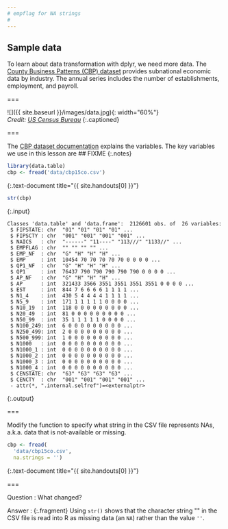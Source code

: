 ```yaml
---
# empflag for NA strings
#
---
```


## Sample data

To learn about data transformation with dplyr, we need more data. The [County Business Patterns (CBP) dataset] provides subnational economic data by industry. The annual series includes the number of establishments, employment, and payroll.

[County Business Patterns (CBP) dataset]: https://www.census.gov/programs-surveys/cbp/data/datasets.html

===

![]({{ site.baseurl }}/images/data.jpg){: width="60%"}  
*Credit: [US Census Bureau](https://www.census.gov/programs-surveys/cbp.html)*
{:.captioned}

===

The [CBP dataset documentation] explains the variables. The key variables we use in this lesson are ## FIXME
{:.notes}

[CBP dataset documentation]: https://www2.census.gov/programs-surveys/rhfs/cbp/technical%20documentation/2015_record_layouts/county_layout_2015.txt


~~~r
library(data.table)
cbp <- fread('data/cbp15co.csv')
~~~
{:.text-document title="{{ site.handouts[0] }}"}

~~~r
str(cbp)
~~~
{:.input}
~~~
Classes 'data.table' and 'data.frame':	2126601 obs. of  26 variables:
 $ FIPSTATE: chr  "01" "01" "01" "01" ...
 $ FIPSCTY : chr  "001" "001" "001" "001" ...
 $ NAICS   : chr  "------" "11----" "113///" "1133//" ...
 $ EMPFLAG : chr  "" "" "" "" ...
 $ EMP_NF  : chr  "G" "H" "H" "H" ...
 $ EMP     : int  10454 70 70 70 70 70 0 0 0 0 ...
 $ QP1_NF  : chr  "G" "H" "H" "H" ...
 $ QP1     : int  76437 790 790 790 790 790 0 0 0 0 ...
 $ AP_NF   : chr  "G" "H" "H" "H" ...
 $ AP      : int  321433 3566 3551 3551 3551 3551 0 0 0 0 ...
 $ EST     : int  844 7 6 6 6 6 1 1 1 1 ...
 $ N1_4    : int  430 5 4 4 4 4 1 1 1 1 ...
 $ N5_9    : int  171 1 1 1 1 1 0 0 0 0 ...
 $ N10_19  : int  118 0 0 0 0 0 0 0 0 0 ...
 $ N20_49  : int  81 0 0 0 0 0 0 0 0 0 ...
 $ N50_99  : int  35 1 1 1 1 1 0 0 0 0 ...
 $ N100_249: int  6 0 0 0 0 0 0 0 0 0 ...
 $ N250_499: int  2 0 0 0 0 0 0 0 0 0 ...
 $ N500_999: int  1 0 0 0 0 0 0 0 0 0 ...
 $ N1000   : int  0 0 0 0 0 0 0 0 0 0 ...
 $ N1000_1 : int  0 0 0 0 0 0 0 0 0 0 ...
 $ N1000_2 : int  0 0 0 0 0 0 0 0 0 0 ...
 $ N1000_3 : int  0 0 0 0 0 0 0 0 0 0 ...
 $ N1000_4 : int  0 0 0 0 0 0 0 0 0 0 ...
 $ CENSTATE: chr  "63" "63" "63" "63" ...
 $ CENCTY  : chr  "001" "001" "001" "001" ...
 - attr(*, ".internal.selfref")=<externalptr> 
~~~
{:.output}

===

Modify the function to specify what string in the CSV file represents NAs, a.k.a. data that is not-available or missing.


~~~r
cbp <- fread(
  'data/cbp15co.csv',
  na.strings = '')
~~~
{:.text-document title="{{ site.handouts[0] }}"}

===

Question
: What changed?

Answer
: {:.fragment} Using `str()` shows that the character string "" in the CSV file is read into R as missing data (an `NA`) rather than the value `''`.
